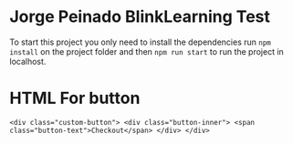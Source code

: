 # Jorge Peinado BlinkLearning Test

To start this project you only need to install the dependencies run `npm install` on the project folder and then `npm run start` to run the project in localhost.

# HTML For button

```<div class="custom-button"> <div class="button-inner"> <span class="button-text">Checkout</span> </div> </div>```
